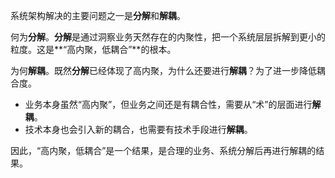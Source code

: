 系统架构解决的主要问题之一是**分解**和**解耦**。

何为**分解**。**分解**是通过洞察业务天然存在的内聚性，把一个系统层层拆解到更小的粒度。这是**“高内聚，低耦合”**的根本。

为何**解耦**。既然**分解**已经体现了高内聚，为什么还要进行**解耦**？为了进一步降低耦合度。
- 业务本身虽然“高内聚”，但业务之间还是有耦合性，需要从“术”的层面进行**解耦**。
- 技术本身也会引入新的耦合，也需要有技术手段进行**解耦**。

因此，“高内聚，低耦合”是一个结果，是合理的业务、系统分解后再进行解耦的结果。

